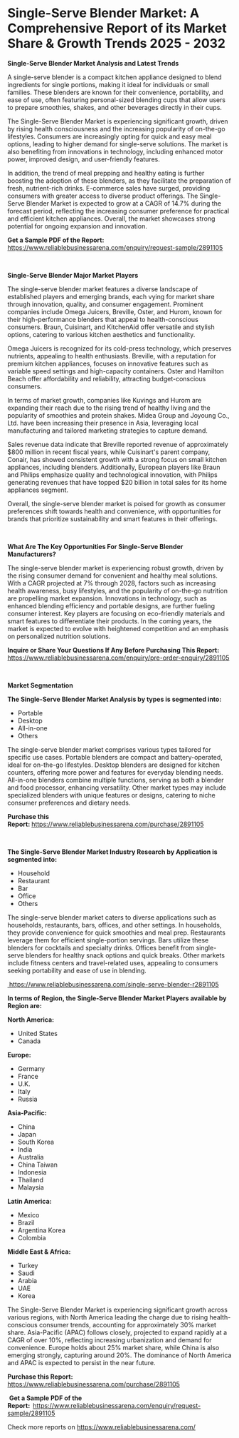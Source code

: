 <p><h1>Single-Serve Blender Market: A Comprehensive Report of its Market Share & Growth Trends 2025 - 2032</h1></p><p><strong>Single-Serve Blender Market Analysis and Latest Trends</strong></p>
<p><p>A single-serve blender is a compact kitchen appliance designed to blend ingredients for single portions, making it ideal for individuals or small families. These blenders are known for their convenience, portability, and ease of use, often featuring personal-sized blending cups that allow users to prepare smoothies, shakes, and other beverages directly in their cups.</p><p>The Single-Serve Blender Market is experiencing significant growth, driven by rising health consciousness and the increasing popularity of on-the-go lifestyles. Consumers are increasingly opting for quick and easy meal options, leading to higher demand for single-serve solutions. The market is also benefiting from innovations in technology, including enhanced motor power, improved design, and user-friendly features.</p><p>In addition, the trend of meal prepping and healthy eating is further boosting the adoption of these blenders, as they facilitate the preparation of fresh, nutrient-rich drinks. E-commerce sales have surged, providing consumers with greater access to diverse product offerings. The Single-Serve Blender Market is expected to grow at a CAGR of 14.7% during the forecast period, reflecting the increasing consumer preference for practical and efficient kitchen appliances. Overall, the market showcases strong potential for ongoing expansion and innovation.</p></p>
<p><strong>Get a Sample PDF of the Report:&nbsp;</strong> <a href="https://www.reliablebusinessarena.com/enquiry/request-sample/2891105?utm_campaign=3010&utm_medium=2&utm_source=Github&utm_content=ia&utm_term=14032025&utm_id=single-serve-blender">https://www.reliablebusinessarena.com/enquiry/request-sample/2891105</a></p>
<p>&nbsp;</p>
<p><strong>Single-Serve Blender Major Market Players</strong></p>
<p><p>The single-serve blender market features a diverse landscape of established players and emerging brands, each vying for market share through innovation, quality, and consumer engagement. Prominent companies include Omega Juicers, Breville, Oster, and Hurom, known for their high-performance blenders that appeal to health-conscious consumers. Braun, Cuisinart, and KitchenAid offer versatile and stylish options, catering to various kitchen aesthetics and functionality.</p><p>Omega Juicers is recognized for its cold-press technology, which preserves nutrients, appealing to health enthusiasts. Breville, with a reputation for premium kitchen appliances, focuses on innovative features such as variable speed settings and high-capacity containers. Oster and Hamilton Beach offer affordability and reliability, attracting budget-conscious consumers.</p><p>In terms of market growth, companies like Kuvings and Hurom are expanding their reach due to the rising trend of healthy living and the popularity of smoothies and protein shakes. Midea Group and Joyoung Co., Ltd. have been increasing their presence in Asia, leveraging local manufacturing and tailored marketing strategies to capture demand.</p><p>Sales revenue data indicate that Breville reported revenue of approximately $800 million in recent fiscal years, while Cuisinart's parent company, Conair, has showed consistent growth with a strong focus on small kitchen appliances, including blenders. Additionally, European players like Braun and Philips emphasize quality and technological innovation, with Philips generating revenues that have topped $20 billion in total sales for its home appliances segment.</p><p>Overall, the single-serve blender market is poised for growth as consumer preferences shift towards health and convenience, with opportunities for brands that prioritize sustainability and smart features in their offerings.</p></p>
<p>&nbsp;</p>
<p><strong>What Are The Key Opportunities For Single-Serve Blender Manufacturers?</strong></p>
<p><p>The single-serve blender market is experiencing robust growth, driven by the rising consumer demand for convenient and healthy meal solutions. With a CAGR projected at 7% through 2028, factors such as increasing health awareness, busy lifestyles, and the popularity of on-the-go nutrition are propelling market expansion. Innovations in technology, such as enhanced blending efficiency and portable designs, are further fueling consumer interest. Key players are focusing on eco-friendly materials and smart features to differentiate their products. In the coming years, the market is expected to evolve with heightened competition and an emphasis on personalized nutrition solutions.</p></p>
<p><strong>Inquire or Share Your Questions If Any Before Purchasing This Report:</strong> <a href="https://www.reliablebusinessarena.com/enquiry/pre-order-enquiry/2891105?utm_campaign=3010&utm_medium=2&utm_source=Github&utm_content=ia&utm_term=14032025&utm_id=single-serve-blender">https://www.reliablebusinessarena.com/enquiry/pre-order-enquiry/2891105</a></p>
<p>&nbsp;</p>
<p><strong>Market Segmentation</strong></p>
<p><strong>The Single-Serve Blender Market Analysis by types is segmented into:</strong></p>
<p><ul><li>Portable</li><li>Desktop</li><li>All-in-one</li><li>Others</li></ul></p>
<p><p>The single-serve blender market comprises various types tailored for specific use cases. Portable blenders are compact and battery-operated, ideal for on-the-go lifestyles. Desktop blenders are designed for kitchen counters, offering more power and features for everyday blending needs. All-in-one blenders combine multiple functions, serving as both a blender and food processor, enhancing versatility. Other market types may include specialized blenders with unique features or designs, catering to niche consumer preferences and dietary needs.</p></p>
<p><strong>Purchase this Report:&nbsp;</strong><a href="https://www.reliablebusinessarena.com/purchase/2891105?utm_campaign=3010&utm_medium=2&utm_source=Github&utm_content=ia&utm_term=14032025&utm_id=single-serve-blender">https://www.reliablebusinessarena.com/purchase/2891105</a></p>
<p>&nbsp;</p>
<p><strong>The Single-Serve Blender Market Industry Research by Application is segmented into:</strong></p>
<p><ul><li>Household</li><li>Restaurant</li><li>Bar</li><li>Office</li><li>Others</li></ul></p>
<p><p>The single-serve blender market caters to diverse applications such as households, restaurants, bars, offices, and other settings. In households, they provide convenience for quick smoothies and meal prep. Restaurants leverage them for efficient single-portion servings. Bars utilize these blenders for cocktails and specialty drinks. Offices benefit from single-serve blenders for healthy snack options and quick breaks. Other markets include fitness centers and travel-related uses, appealing to consumers seeking portability and ease of use in blending.</p></p>
<p><a href="https://www.reliablebusinessarena.com/single-serve-blender-r2891105?utm_campaign=3010&utm_medium=2&utm_source=Github&utm_content=ia&utm_term=14032025&utm_id=single-serve-blender">&nbsp;https://www.reliablebusinessarena.com/single-serve-blender-r2891105</a></p>
<p><strong>In terms of Region, the Single-Serve Blender Market Players available by Region are:</strong></p>
<p>
    <p> <strong> North America: </strong>
        <ul>
            <li>United States</li>
            <li>Canada</li>
        </ul>
        </p> 
    <p> <strong> Europe: </strong>
        <ul>
            <li>Germany</li>
            <li>France</li>
            <li>U.K.</li>
            <li>Italy</li>
            <li>Russia</li>
        </ul>
        </p> 
    <p> <strong> Asia-Pacific: </strong>
        <ul>
            <li>China</li>
            <li>Japan</li>
            <li>South Korea</li>
            <li>India</li>
            <li>Australia</li>
            <li>China Taiwan</li>
            <li>Indonesia</li>
            <li>Thailand</li>
            <li>Malaysia</li>
        </ul>
        </p> 
    <p> <strong> Latin America: </strong>
        <ul>
            <li>Mexico</li>
            <li>Brazil</li>
            <li>Argentina Korea</li>
            <li>Colombia</li>
        </ul>
        </p> 
    <p> <strong> Middle East & Africa: </strong>
        <ul>
            <li>Turkey</li>
            <li>Saudi</li>
            <li>Arabia</li>
            <li>UAE</li>
            <li>Korea</li>
        </ul>
    </p>
    </p>
<p><p>The Single-Serve Blender Market is experiencing significant growth across various regions, with North America leading the charge due to rising health-conscious consumer trends, accounting for approximately 30% market share. Asia-Pacific (APAC) follows closely, projected to expand rapidly at a CAGR of over 10%, reflecting increasing urbanization and demand for convenience. Europe holds about 25% market share, while China is also emerging strongly, capturing around 20%. The dominance of North America and APAC is expected to persist in the near future.</p></p>
<p><strong>Purchase this Report: </strong><a href="https://www.reliablebusinessarena.com/purchase/2891105?utm_campaign=3010&utm_medium=2&utm_source=Github&utm_content=ia&utm_term=14032025&utm_id=single-serve-blender">https://www.reliablebusinessarena.com/purchase/2891105</a></p>
<p>&nbsp;<strong>Get a Sample PDF of the Report:&nbsp;&nbsp;</strong><a href="https://www.reliablebusinessarena.com/enquiry/request-sample/2891105?utm_campaign=3010&utm_medium=2&utm_source=Github&utm_content=ia&utm_term=14032025&utm_id=single-serve-blender">https://www.reliablebusinessarena.com/enquiry/request-sample/2891105</a></p>
<p><strong></strong></p>
<p>Check more reports on <a href="https://www.reliablebusinessarena.com/?utm_campaign=3010&utm_medium=2&utm_source=Github&utm_content=ia&utm_term=14032025&utm_id=single-serve-blender">https://www.reliablebusinessarena.com/</a></p>